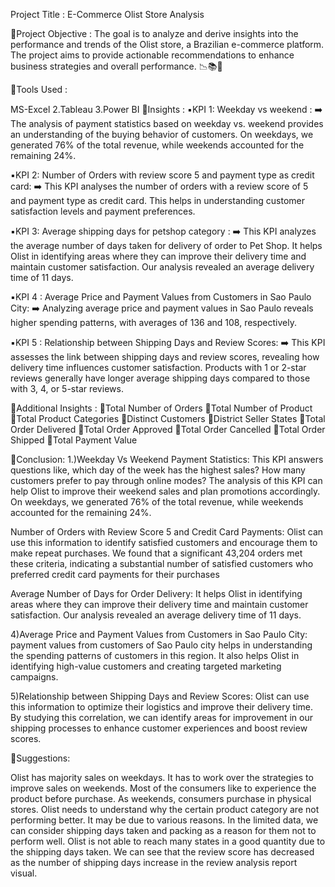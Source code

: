 Project Title : E-Commerce Olist Store Analysis

🔺Project Objective : The goal is to analyze and derive insights into the performance and trends of the Olist store, a Brazilian e-commerce platform. The project aims to provide actionable recommendations to enhance business strategies and overall performance. 📉📚🔗

🔺Tools Used :

MS-Excel 2.Tableau 3.Power BI
🔺Insights : ▪️KPI 1: Weekday vs weekend : ➡️ The analysis of payment statistics based on weekday vs. weekend provides an understanding of the buying behavior of customers. On weekdays, we generated 76% of the total revenue, while weekends accounted for the remaining 24%.

▪️KPI 2: Number of Orders with review score 5 and payment type as credit card: ➡️ This KPI analyses the number of orders with a review score of 5 and payment type as credit card. This helps in understanding customer satisfaction levels and payment preferences.

▪️KPI 3: Average shipping days for petshop category : ➡️ This KPI analyzes the average number of days taken for delivery of order to Pet Shop. It helps Olist in identifying areas where they can improve their delivery time and maintain customer satisfaction. Our analysis revealed an average delivery time of 11 days.

▪️KPI 4 : Average Price and Payment Values from Customers in Sao Paulo City: ➡️ Analyzing average price and payment values in Sao Paulo reveals higher spending patterns, with averages of 136 and 108, respectively.

▪️KPI 5 : Relationship between Shipping Days and Review Scores: ➡️ This KPI assesses the link between shipping days and review scores, revealing how delivery time influences customer satisfaction. Products with 1 or 2-star reviews generally have longer average shipping days compared to those with 3, 4, or 5-star reviews.

🔺Additional Insights : 🔸Total Number of Orders 🔹Total Number of Product 🔸Total Product Categories 🔹Distinct Customers 🔸District Seller States 🔹Total Order Delivered 🔸Total Order Approved 🔹Total Order Cancelled 🔸Total Order Shipped 🔹Total Payment Value

🔺Conclusion: 1.)Weekday Vs Weekend Payment Statistics: This KPI answers questions like, which day of the week has the highest sales? How many customers prefer to pay through online modes? The analysis of this KPI can help Olist to improve their weekend sales and plan promotions accordingly. On weekdays, we generated 76% of the total revenue, while weekends accounted for the remaining 24%.

Number of Orders with Review Score 5 and Credit Card Payments: Olist can use this information to identify satisfied customers and encourage them to make repeat purchases. We found that a significant 43,204 orders met these criteria, indicating a substantial number of satisfied customers who preferred credit card payments for their purchases

Average Number of Days for Order Delivery: It helps Olist in identifying areas where they can improve their delivery time and maintain customer satisfaction. Our analysis revealed an average delivery time of 11 days.

4)Average Price and Payment Values from Customers in Sao Paulo City: payment values from customers of Sao Paulo city helps in understanding the spending patterns of customers in this region. It also helps Olist in identifying high-value customers and creating targeted marketing campaigns.

5)Relationship between Shipping Days and Review Scores: Olist can use this information to optimize their logistics and improve their delivery time. By studying this correlation, we can identify areas for improvement in our shipping processes to enhance customer experiences and boost review scores.

🔺Suggestions:

Olist has majority sales on weekdays. It has to work over the strategies to improve sales on weekends. Most of the consumers like to experience the product before purchase. As weekends, consumers purchase in physical stores.
Olist needs to understand why the certain product category are not performing better. It may be due to various reasons. In the limited data, we can consider shipping days taken and packing as a reason for them not to perform well.
Olist is not able to reach many states in a good quantity due to the shipping days taken. We can see that the review score has decreased as the number of shipping days increase in the review analysis report visual.
